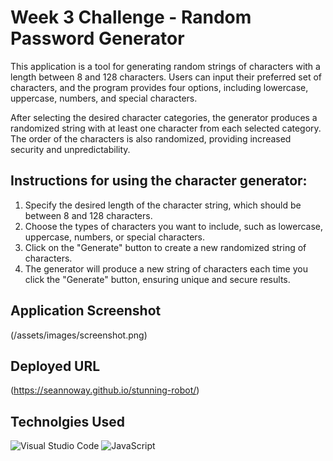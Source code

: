 # Week 3 Challenge - Random Password Generator
This application is a tool for generating random strings of characters with a length between 8 and 128 characters. Users can input their preferred set of characters, and the program provides four options, including lowercase, uppercase, numbers, and special characters.

After selecting the desired character categories, the generator produces a randomized string with at least one character from each selected category. The order of the characters is also randomized, providing increased security and unpredictability.

## Instructions for using the character generator:

1. Specify the desired length of the character string, which should be between 8 and 128 characters.
2. Choose the types of characters you want to include, such as lowercase, uppercase, numbers, or special characters.
3. Click on the "Generate" button to create a new randomized string of characters.
4. The generator will produce a new string of characters each time you click the "Generate" button, ensuring unique and secure results.

## Application Screenshot
(/assets/images/screenshot.png)

## Deployed URL
(https://seannoway.github.io/stunning-robot/)

## Technolgies Used
![Visual Studio Code](https://img.shields.io/badge/Visual%20Studio%20Code-0078d7.svg?style=for-the-badge&logo=visual-studio-code&logoColor=white) ![JavaScript](https://img.shields.io/badge/javascript-%23323330.svg?style=for-the-badge&logo=javascript&logoColor=%23F7DF1E)

